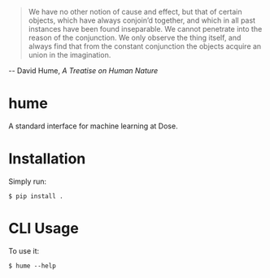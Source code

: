 > We have no other notion of cause and effect, but that of certain objects, which have always conjoin’d together, and which in all past instances have been found inseparable. We cannot penetrate into the reason of the conjunction. We only observe the thing itself, and always find that from the constant conjunction the objects acquire an union in the imagination.

-- David Hume, *A Treatise on Human Nature*


# hume

A standard interface for machine learning at Dose.

# Installation

Simply run:

    $ pip install .


# CLI Usage

To use it:

    $ hume --help

